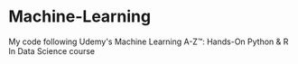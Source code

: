 # Machine-Learning
My code following Udemy's Machine Learning A-Z™: Hands-On Python &amp; R In Data Science course
